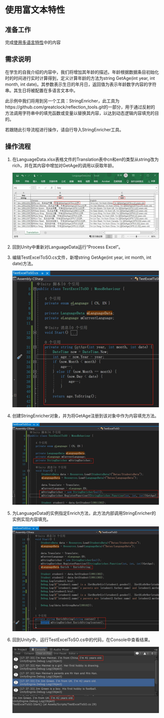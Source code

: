 # 使用富文本特性

## 准备工作

完成[使用多语言特性](./Guide3E1_CN.md)中的内容

## 需求说明

在学生的自我介绍的内容中，我们将增加其年龄的描述。年龄根据数据条目初始化时的时间进行实时计算得到，定义计算年龄的方法为string GetAge(int year, int month, int date)。其参数表示生日的年月日，返回值为表示年龄数字内容的字符串。其生日将被配置在多语言文本中。

此示例中我们将用到另一个工具：StringEnricher，此工具为https://github.com/greatclock/reflection_tools.git的一部分，用于通过反射的方法调用字符串中的填充函数或变量以替换其内容，以达到动态逻辑内容填充的目的。

若跟随此引导流程进行操作，请自行导入StringEnricher工具。

## 操作流程

1. 在LanguageData.xlsx表格文件的Translation表中cn和en的类型从string改为rich，并在其内容中增加对GetAge的调用以获取年龄。
   
   ![](./.images/img3.2-1.jpg)

2. 回到Unity中重新对LanguageData运行“Process Excel”。

3. 编辑TestExcelToSO.cs文件，新增string GetAge(int year, int month, int date)方法。
   
   ![](./.images/img3.2-2.jpg)

4. 创建StringEnricher对象，并为将GetAge注册到该对象中作为内容填充方法。
   
   ![](./.images/img3.2-3.jpg)

5. 为LanguageData的实例指定Enrich方法，此方法内部调用StringEnricher的实例实现内容填充。
   
   ![](./.images/img3.2-4.jpg)

6. 回到Unity中，运行TestExcelToSO.cs中的代码，在Console中查看结果。
   
   ![](./.images/img3.2-5.jpg)